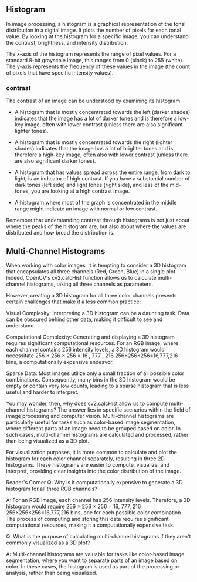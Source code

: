 ## Histogram 

In image processing, a histogram is a graphical representation of the tonal distribution in a digital image. It plots the number of pixels for each tonal value. By looking at the histogram for a specific image, you can understand the contrast, brightness, and intensity distribution.

The x-axis of the histogram represents the range of pixel values. For a standard 8-bit grayscale image, this ranges from 0 (black) to 255 (white). The y-axis represents the frequency of these values in the image (the count of pixels that have specific intensity values).

### contrast

The contrast of an image can be understood by examining its histogram.

- A histogram that is mostly concentrated towards the left (darker shades) indicates that the image has a lot of darker tones and is therefore a low-key image, often with lower contrast (unless there are also significant lighter tones).

- A histogram that is mostly concentrated towards the right (lighter shades) indicates that the image has a lot of brighter tones and is therefore a high-key image, often also with lower contrast (unless there are also significant darker tones).

- A histogram that has values spread across the entire range, from dark to light, is an indicator of high contrast. If you have a substantial number of dark tones (left side) and light tones (right side), and less of the mid-tones, you are looking at a high contrast image.

- A histogram where most of the graph is concentrated in the middle range might indicate an image with normal or low contrast.

Remember that understanding contrast through histograms is not just about where the peaks of the histogram are, but also about where the values are distributed and how broad the distribution is.

## Multi-Channel Histograms

When working with color images, it is tempting to consider a 3D histogram that encapsulates all three channels (Red, Green, Blue) in a single plot. Indeed, OpenCV's cv2.calcHist function allows us to calculate multi-channel histograms, taking all three channels as parameters.

However, creating a 3D histogram for all three color channels presents certain challenges that make it a less common practice:

Visual Complexity: Interpreting a 3D histogram can be a daunting task. Data can be obscured behind other data, making it difficult to see and understand.

Computational Complexity: Generating and displaying a 3D histogram requires significant computational resources. For an RGB image, where each channel contains 256 intensity levels, a 3D histogram would necessitate 
256 × 256 × 256 = 16 , 777 , 216
256×256×256=16,777,216 bins, a computationally expensive endeavor.

Sparse Data: Most images utilize only a small fraction of all possible color combinations. Consequently, many bins in the 3D histogram would be empty or contain very low counts, leading to a sparse histogram that is less useful and harder to interpret.

You may wonder, then, why does cv2.calcHist allow us to compute multi-channel histograms? The answer lies in specific scenarios within the field of image processing and computer vision. Multi-channel histograms are particularly useful for tasks such as color-based image segmentation, where different parts of an image need to be grouped based on color. In such cases, multi-channel histograms are calculated and processed, rather than being visualized as a 3D plot.

For visualization purposes, it is more common to calculate and plot the histogram for each color channel separately, resulting in three 2D histograms. These histograms are easier to compute, visualize, and interpret, providing clear insights into the color distribution of the image.

Reader's Corner
Q: Why is it computationally expensive to generate a 3D histogram for all three RGB channels?

A: For an RGB image, each channel has 256 intensity levels. Therefore, a 3D histogram would require 
256 × 256 × 256 = 16, 777, 216
256×256×256=16,777,216 bins, one for each possible color combination. The process of computing and storing this data requires significant computational resources, making it a computationally expensive task.

Q: What is the purpose of calculating multi-channel histograms if they aren't commonly visualized as a 3D plot?

A: Multi-channel histograms are valuable for tasks like color-based image segmentation, where you want to separate parts of an image based on color. In these cases, the histogram is used as part of the processing or analysis, rather than being visualized.

 